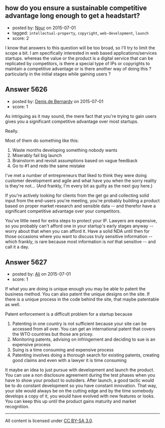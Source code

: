 ## how do you ensure a sustainable competitive advantage long enough to get a headstart?

- posted by: [Nour](https://stackexchange.com/users/3792255/nour) on 2015-07-01
- tagged: `intellectual-property`, `copyright`, `web-development`, `launch`
- score: 2

I know that answers to this question will be too broad, so I'll try to limit the scope a bit. I am specifically interested in web based applications/services startups. whereas the value or the product is a digital service that can be replicated by competitors, is there a special type of IPs or copyrights to maintain a competitive advantage or is there another way of doing this ?particularly in the initial stages while gaining users ?


## Answer 5626

- posted by: [Denis de Bernardy](https://stackexchange.com/users/182468/denis-de-bernardy) on 2015-07-01
- score: 1

As intriguing as it may sound, the mere fact that you're trying to gain users gives you a significant competitive advantage over most startups.

Really.

Most of them do something like this:

1. Waste months developing something nobody wants
2. Miserably fail big launch
3. Brainstorm and revisit assumptions based on vague feedback
4. Go to #1 and redo the same mistake

I've met a number of entrepreneurs that liked to think they were doing customer development and agile and what have you when the sorry reality is they're not... (And frankly, I'm every bit as guilty as the next guy here.)

If you're actively looking for clients from the get go and collecting solid input from the end-users you're meeting, you're probably building a product based on proper market research and sensible data -- and therefor have a significant competitive advantage over your competitors.

You've little need for extra steps to protect your IP. Lawyers are expensive, so you probably can't afford one in your startup's early stages anyway -- worry about that when you can afford it. Have a solid NDA until then for those occasions where you want to discuss truly sensitive information -- which frankly, is rare because most information is *not* that sensitive -- and call it a day.


## Answer 5627

- posted by: [Ali](https://stackexchange.com/users/2815644/ali) on 2015-07-01
- score: 1

If what you are doing is unique enough you may be able to patent the business method. You can also patent the unique designs on the site. If there is a unique process in the code behind the site, that maybe patentable as well. 

Patent enforcement is a difficult problem for a startup because

 1. Patenting in one country is not sufficient because your site can be accessed from all over. You can get an international patent that covers the WTO countries but those are pricey. 
 2. Monitoring patents, advising on infringement and deciding to sue is an expensive process
 3. Suing is a time consuming and expensive process
 4. Patenting involves doing a thorough search for existing patents, creating good claims and even with a lawyer it is time consuming

It maybe an idea to just pursue with development and launch the product. You can use a non disclosure agreement during the test phases when you have to show your product to outsiders. After launch, a good tactic would be to do constant development so you have constant innovation. That way, your site would  always be on the cutting edge and by the time somebody develops a copy of it, you would have evolved with new features or looks. You can keep this up until the product gains maturity and market recognition. 







---

All content is licensed under [CC BY-SA 3.0](https://creativecommons.org/licenses/by-sa/3.0/).
